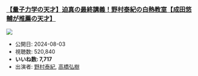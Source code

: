 ### [【量子力学の天才】迫真の最終講義！野村泰紀の白熱教室【成田悠輔が推薦の天才】](https://www.youtube.com/watch?v=VWo6k3TiDRs)
[![](https://img.youtube.com/vi/VWo6k3TiDRs/sddefault.jpg)](https://www.youtube.com/watch?v=VWo6k3TiDRs)
-   公開日: 2024-08-03
-   視聴数: 520,840
-   **いいね数: 7,717**
-   出演者: [野村泰紀](/rehacq_fan/people/野村泰紀 "wikilink"), [高橋弘樹](/rehacq_fan/people/高橋弘樹 "wikilink")
